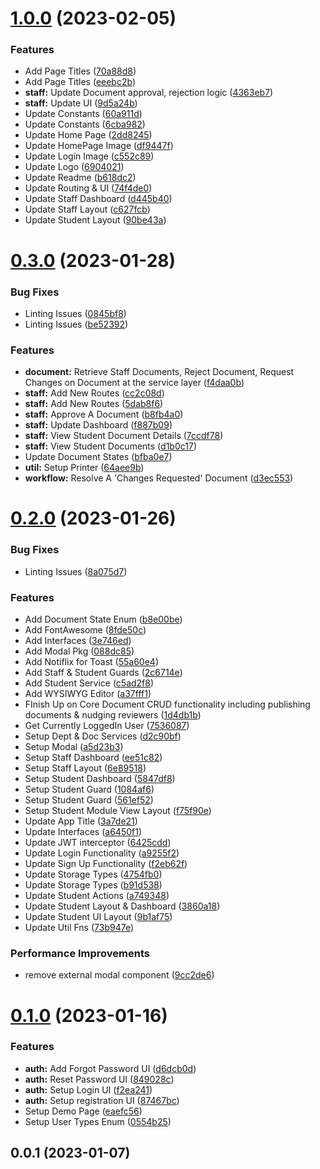 

# [1.0.0](https://github.com/bolorundurovj/enrout-ui/compare/0.3.0...1.0.0) (2023-02-05)


### Features

* Add Page Titles ([70a88d8](https://github.com/bolorundurovj/enrout-ui/commit/70a88d882214cdbafe0fe2efbae34532eccf49b7))
* Add Page Titles ([eeebc2b](https://github.com/bolorundurovj/enrout-ui/commit/eeebc2b6ff3d99ad37612f32a2ec504e6febaa9d))
* **staff:** Update Document approval, rejection logic ([4363eb7](https://github.com/bolorundurovj/enrout-ui/commit/4363eb78480fb6b31dd81fea6206e1d973c46bd4))
* **staff:** Update UI ([9d5a24b](https://github.com/bolorundurovj/enrout-ui/commit/9d5a24b7a28b7b6a11b97bbc281efc6c58bab029))
* Update Constants ([60a911d](https://github.com/bolorundurovj/enrout-ui/commit/60a911dcd7e8037a49fec6b6a5542e700a73942b))
* Update Constants ([6cba982](https://github.com/bolorundurovj/enrout-ui/commit/6cba982a70a6165c44e7419601796bd922146520))
* Update Home Page ([2dd8245](https://github.com/bolorundurovj/enrout-ui/commit/2dd82451af91d1d038cef502f53594d51d623f11))
* Update HomePage Image ([df9447f](https://github.com/bolorundurovj/enrout-ui/commit/df9447f5e1783c588e3f21505ec447a8dc3fb299))
* Update Login Image ([c552c89](https://github.com/bolorundurovj/enrout-ui/commit/c552c89b1ae527df85aecd3bfe91ef4617173d98))
* Update Logo ([6904021](https://github.com/bolorundurovj/enrout-ui/commit/690402157bc7c5f4b734f7568a3769ede2bb733e))
* Update Readme ([b618dc2](https://github.com/bolorundurovj/enrout-ui/commit/b618dc23ebfa2c42d353a39130622286f579630a))
* Update Routing & UI ([74f4de0](https://github.com/bolorundurovj/enrout-ui/commit/74f4de0fdd775c31b7f4dab35a27b6433ccd3cf0))
* Update Staff Dashboard ([d445b40](https://github.com/bolorundurovj/enrout-ui/commit/d445b40b2c252eb0cf1f2c82f0b47ba37af49c36))
* Update Staff Layout ([c627fcb](https://github.com/bolorundurovj/enrout-ui/commit/c627fcb7eb0fe9b44372a1fefd5cd891b51b4790))
* Update Student Layout ([90be43a](https://github.com/bolorundurovj/enrout-ui/commit/90be43aed89bebee624b3466448eef7c8ae2a5f8))

# [0.3.0](https://github.com/bolorundurovj/enrout-ui/compare/0.2.0...0.3.0) (2023-01-28)


### Bug Fixes

* Linting Issues ([0845bf8](https://github.com/bolorundurovj/enrout-ui/commit/0845bf8d1eea6a0ff9672129e8b3664deb10215f))
* Linting Issues ([be52392](https://github.com/bolorundurovj/enrout-ui/commit/be5239268395cb3af9b1638285b1264559fe1a64))


### Features

* **document:** Retrieve Staff Documents, Reject Document, Request Changes on Document at the service layer ([f4daa0b](https://github.com/bolorundurovj/enrout-ui/commit/f4daa0ba0d3d748db30bdd5e0a3420272dfe6e05))
* **staff:** Add New Routes ([cc2c08d](https://github.com/bolorundurovj/enrout-ui/commit/cc2c08d89258a998bf3f50e9a6aaefe4e972230d))
* **staff:** Add New Routes ([5dab8f6](https://github.com/bolorundurovj/enrout-ui/commit/5dab8f677316da6faf81ae56a4615b24d666764e))
* **staff:** Approve A Document ([b8fb4a0](https://github.com/bolorundurovj/enrout-ui/commit/b8fb4a0242100bd60ed234f1ea90d95e6fd5103b))
* **staff:** Update Dashboard ([f887b09](https://github.com/bolorundurovj/enrout-ui/commit/f887b094b438301edae415997ea5ffa7caebd4f8))
* **staff:** View Student Document Details ([7ccdf78](https://github.com/bolorundurovj/enrout-ui/commit/7ccdf78266ac9b2c7d8989ce2915e1a54c803451))
* **staff:** View Student Documents ([d1b0c17](https://github.com/bolorundurovj/enrout-ui/commit/d1b0c178330483e34c129f3040b4a7cdb093d891))
* Update Document States ([bfba0e7](https://github.com/bolorundurovj/enrout-ui/commit/bfba0e74d752eccea8c31d01284c9f625dc3f66b))
* **util:** Setup Printer ([64aee9b](https://github.com/bolorundurovj/enrout-ui/commit/64aee9b99d32d200fc1755af9af0de2b2f8aa3be))
* **workflow:** Resolve A 'Changes Requested' Document ([d3ec553](https://github.com/bolorundurovj/enrout-ui/commit/d3ec5536f6bd4e56a75cc4eeb86d462a29597764))

# [0.2.0](https://github.com/bolorundurovj/enrout-ui/compare/0.1.0...0.2.0) (2023-01-26)


### Bug Fixes

* Linting Issues ([8a075d7](https://github.com/bolorundurovj/enrout-ui/commit/8a075d7c58a09cefbdde2f5d00966d701211c9dd))


### Features

* Add Document State Enum ([b8e00be](https://github.com/bolorundurovj/enrout-ui/commit/b8e00bed679c4dcdc68c94fec351e039ee9c12f1))
* Add FontAwesome ([8fde50c](https://github.com/bolorundurovj/enrout-ui/commit/8fde50c8d7aec8f3b9e40b3fd382064763a5e2b8))
* Add Interfaces ([3e746ed](https://github.com/bolorundurovj/enrout-ui/commit/3e746edaebe235cfa7c34662c5358194773c7ad7))
* Add Modal Pkg ([088dc85](https://github.com/bolorundurovj/enrout-ui/commit/088dc858ce76abfc7b31e9474b3dd0e4535679cd))
* Add Notiflix for Toast ([55a60e4](https://github.com/bolorundurovj/enrout-ui/commit/55a60e496663ac23e289b7041b77e2235381e1a5))
* Add Staff & Student Guards ([2c6714e](https://github.com/bolorundurovj/enrout-ui/commit/2c6714ef8e9cdf00e117da4a8af5e5e224b691fc))
* Add Student Service ([c5ad2f8](https://github.com/bolorundurovj/enrout-ui/commit/c5ad2f89c1e97d7d5c6a84bbf7d79fc9e5904506))
* Add WYSIWYG Editor ([a37fff1](https://github.com/bolorundurovj/enrout-ui/commit/a37fff1ca12ab74278d5f0ab13dc1a3245e6b7a2))
* FInish Up on Core Document CRUD functionality including publishing documents & nudging reviewers ([1d4db1b](https://github.com/bolorundurovj/enrout-ui/commit/1d4db1bf6b587f4112679cab52e429b197f4aad7))
* Get Currently LoggedIn User ([7536087](https://github.com/bolorundurovj/enrout-ui/commit/75360879825457c6fdb18740786d6c151be08d41))
* Setup Dept & Doc Services ([d2c90bf](https://github.com/bolorundurovj/enrout-ui/commit/d2c90bf12d62ce3f62c4faf44de5869670906189))
* Setup Modal ([a5d23b3](https://github.com/bolorundurovj/enrout-ui/commit/a5d23b3ee438dc41e2216074509504f3c772ce8e))
* Setup Staff Dashboard ([ee51c82](https://github.com/bolorundurovj/enrout-ui/commit/ee51c8252f43d2454febffa98996bdc030ffc8c2))
* Setup Staff Layout ([6e89518](https://github.com/bolorundurovj/enrout-ui/commit/6e8951870cf779a32c9226d08559fcb9eaca22c1))
* Setup Student Dashboard ([5847df8](https://github.com/bolorundurovj/enrout-ui/commit/5847df8c271a14f49ccf9b5306f33c17bf319f89))
* Setup Student Guard ([1084af6](https://github.com/bolorundurovj/enrout-ui/commit/1084af650b4c49a0e630894f0240f2495c240800))
* Setup Student Guard ([561ef52](https://github.com/bolorundurovj/enrout-ui/commit/561ef5212d48da6e07ffbb6d5580a02de225c09a))
* Setup Student Module View Layout ([f75f90e](https://github.com/bolorundurovj/enrout-ui/commit/f75f90e1f2fc4db776f36a9f17b5c2c844f7f8b1))
* Update App Title ([3a7de21](https://github.com/bolorundurovj/enrout-ui/commit/3a7de21fa890350c60dd6146938d1338b8b2218d))
* Update Interfaces ([a6450f1](https://github.com/bolorundurovj/enrout-ui/commit/a6450f180f27d1ae9822d767b53b205b69052bb5))
* Update JWT interceptor ([6425cdd](https://github.com/bolorundurovj/enrout-ui/commit/6425cddd40090459ce6383687071641b24844502))
* Update Login Functionality ([a9255f2](https://github.com/bolorundurovj/enrout-ui/commit/a9255f24bfdcd7ee96cf0ad70cf54ceb53fd8ee5))
* Update Sign Up Functionality ([f2eb62f](https://github.com/bolorundurovj/enrout-ui/commit/f2eb62fdc9873ec7c8fc6e84ec8f5d13bd5a47ba))
* Update Storage Types ([4754fb0](https://github.com/bolorundurovj/enrout-ui/commit/4754fb0b98cc371376ae108793859d7032111199))
* Update Storage Types ([b91d538](https://github.com/bolorundurovj/enrout-ui/commit/b91d538e65e47660b62de66ca1d80c29410d1f6e))
* Update Student Actions ([a749348](https://github.com/bolorundurovj/enrout-ui/commit/a7493480df357a0da9f0666b9d466ef62055079a))
* Update Student Layout & Dashboard ([3860a18](https://github.com/bolorundurovj/enrout-ui/commit/3860a186ae42fbcc91fbf3f3aea52ce643fba35a))
* Update Student UI Layout ([9b1af75](https://github.com/bolorundurovj/enrout-ui/commit/9b1af75469a25ed8accedc9d17c23212f6231458))
* Update Util Fns ([73b947e](https://github.com/bolorundurovj/enrout-ui/commit/73b947ead3d99ee1e695f4a98a79d9ca60b4bdee))


### Performance Improvements

* remove external modal component ([9cc2de6](https://github.com/bolorundurovj/enrout-ui/commit/9cc2de6e42ed881ac4d588fd89b7085e60407f9f))

# [0.1.0](https://github.com/bolorundurovj/enrout-ui/compare/0.0.1...0.1.0) (2023-01-16)


### Features

* **auth:** Add Forgot Password UI ([d6dcb0d](https://github.com/bolorundurovj/enrout-ui/commit/d6dcb0d85a54104aff39a37b8b04e068d74812d9))
* **auth:** Reset Password UI ([849028c](https://github.com/bolorundurovj/enrout-ui/commit/849028c92cf8f2b25cf8c207244a81c29d65c001))
* **auth:** Setup Login UI ([f2ea241](https://github.com/bolorundurovj/enrout-ui/commit/f2ea241fda56e29dadfe842128676d27241dd986))
* **auth:** Setup registration UI ([87467bc](https://github.com/bolorundurovj/enrout-ui/commit/87467bca859450fb58b6de740c085603ed3ccb62))
* Setup Demo Page ([eaefc56](https://github.com/bolorundurovj/enrout-ui/commit/eaefc569bbb10f60bd6496c6cee7028577d9e7b6))
* Setup User Types Enum ([0554b25](https://github.com/bolorundurovj/enrout-ui/commit/0554b25ede24d8937cc8176ea821e550fec2fcab))

## 0.0.1 (2023-01-07)
